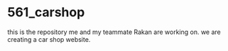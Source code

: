 # 561_carshop
this is the repository me and my teammate Rakan are working on. we are creating a car shop website.
